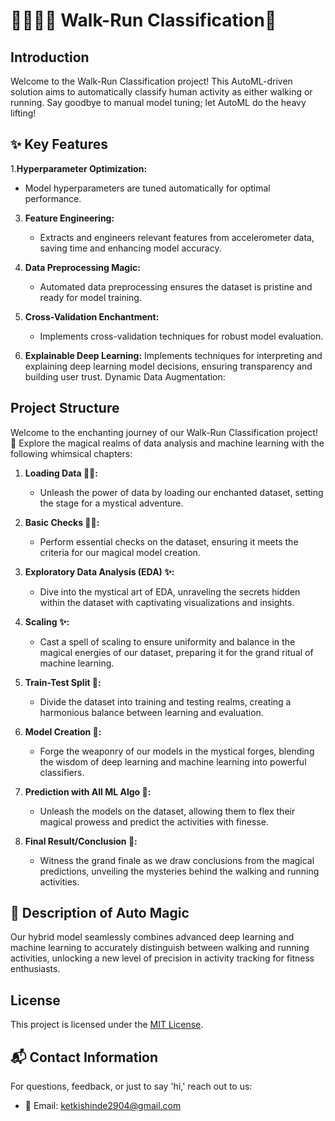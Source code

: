 # 🏃‍♂️🚶‍♂️ Walk-Run Classification🤖

## Introduction
Welcome to the Walk-Run Classification project! This AutoML-driven solution aims to automatically classify human activity as either walking or running. Say goodbye to manual model tuning; let AutoML do the heavy lifting!

## ✨ Key Features
1.**Hyperparameter Optimization:**
   - Model hyperparameters are tuned automatically for optimal performance.

3. **Feature Engineering:**
   - Extracts and engineers relevant features from accelerometer data, saving time and enhancing model accuracy.

4. **Data Preprocessing Magic:**
   - Automated data preprocessing ensures the dataset is pristine and ready for model training.

5. **Cross-Validation Enchantment:**
   - Implements cross-validation techniques for robust model evaluation.
  
6. **Explainable Deep Learning:** Implements techniques for interpreting and explaining deep learning model decisions, ensuring transparency and building user trust.
Dynamic Data Augmentation:  

## Project Structure

Welcome to the enchanting journey of our Walk-Run Classification project! 🚀 Explore the magical realms of data analysis and machine learning with the following whimsical chapters:

1. **Loading Data 🧙‍♂️:**
   - Unleash the power of data by loading our enchanted dataset, setting the stage for a mystical adventure.

2. **Basic Checks 🕵️‍♂️:**
   - Perform essential checks on the dataset, ensuring it meets the criteria for our magical model creation.

3. **Exploratory Data Analysis (EDA) ✨:**
   - Dive into the mystical art of EDA, unraveling the secrets hidden within the dataset with captivating visualizations and insights.

4. **Scaling ✨:**
   - Cast a spell of scaling to ensure uniformity and balance in the magical energies of our dataset, preparing it for the grand ritual of machine learning.

5. **Train-Test Split 🌟:**
   - Divide the dataset into training and testing realms, creating a harmonious balance between learning and evaluation.

6. **Model Creation 🏰:**
   - Forge the weaponry of our models in the mystical forges, blending the wisdom of deep learning and machine learning into powerful classifiers.

7. **Prediction with All ML Algo 🚀:**
   - Unleash the models on the dataset, allowing them to flex their magical prowess and predict the activities with finesse.

8. **Final Result/Conclusion 🎉:**
   - Witness the grand finale as we draw conclusions from the magical predictions, unveiling the mysteries behind the walking and running activities.
  
## 🌟 Description of Auto Magic
Our hybrid model seamlessly combines advanced deep learning and machine learning to accurately distinguish between walking and running activities, unlocking a new 
level of precision in activity tracking for fitness enthusiasts.


## License

This project is licensed under the [MIT License](LICENSE).

## 📬 Contact Information
For questions, feedback, or just to say 'hi,' reach out to us:
- 📧 Email: ketkishinde2904@gmail.com
